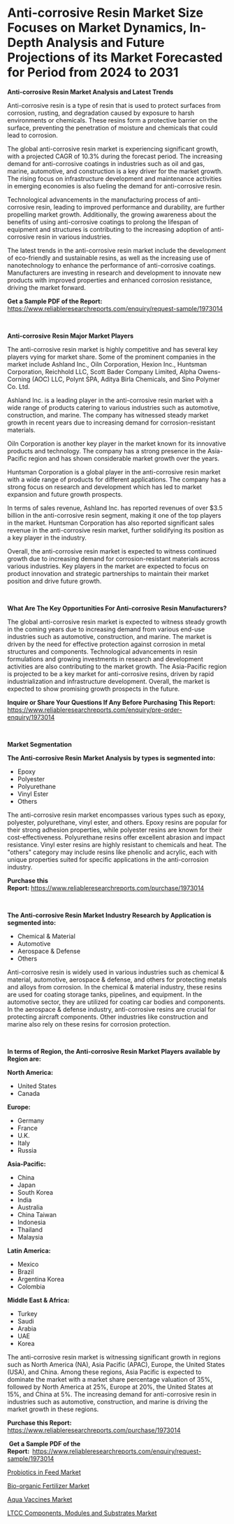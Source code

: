 <p><h1>Anti-corrosive Resin Market Size Focuses on Market Dynamics, In-Depth Analysis and Future Projections of its Market Forecasted for Period from 2024 to 2031</h1></p><p><strong>Anti-corrosive Resin Market Analysis and Latest Trends</strong></p>
<p><p>Anti-corrosive resin is a type of resin that is used to protect surfaces from corrosion, rusting, and degradation caused by exposure to harsh environments or chemicals. These resins form a protective barrier on the surface, preventing the penetration of moisture and chemicals that could lead to corrosion.</p><p>The global anti-corrosive resin market is experiencing significant growth, with a projected CAGR of 10.3% during the forecast period. The increasing demand for anti-corrosive coatings in industries such as oil and gas, marine, automotive, and construction is a key driver for the market growth. The rising focus on infrastructure development and maintenance activities in emerging economies is also fueling the demand for anti-corrosive resin.</p><p>Technological advancements in the manufacturing process of anti-corrosive resin, leading to improved performance and durability, are further propelling market growth. Additionally, the growing awareness about the benefits of using anti-corrosive coatings to prolong the lifespan of equipment and structures is contributing to the increasing adoption of anti-corrosive resin in various industries.</p><p>The latest trends in the anti-corrosive resin market include the development of eco-friendly and sustainable resins, as well as the increasing use of nanotechnology to enhance the performance of anti-corrosive coatings. Manufacturers are investing in research and development to innovate new products with improved properties and enhanced corrosion resistance, driving the market forward.</p></p>
<p><strong>Get a Sample PDF of the Report:&nbsp;</strong> <a href="https://www.reliableresearchreports.com/enquiry/request-sample/1973014">https://www.reliableresearchreports.com/enquiry/request-sample/1973014</a></p>
<p>&nbsp;</p>
<p><strong>Anti-corrosive Resin Major Market Players</strong></p>
<p><p>The anti-corrosive resin market is highly competitive and has several key players vying for market share. Some of the prominent companies in the market include Ashland Inc., Oiln Corporation, Hexion Inc., Huntsman Corporation, Reichhold LLC, Scott Bader Company Limited, Alpha Owens-Corning (AOC) LLC, Polynt SPA, Aditya Birla Chemicals, and Sino Polymer Co. Ltd.</p><p>Ashland Inc. is a leading player in the anti-corrosive resin market with a wide range of products catering to various industries such as automotive, construction, and marine. The company has witnessed steady market growth in recent years due to increasing demand for corrosion-resistant materials.</p><p>Oiln Corporation is another key player in the market known for its innovative products and technology. The company has a strong presence in the Asia-Pacific region and has shown considerable market growth over the years.</p><p>Huntsman Corporation is a global player in the anti-corrosive resin market with a wide range of products for different applications. The company has a strong focus on research and development which has led to market expansion and future growth prospects.</p><p>In terms of sales revenue, Ashland Inc. has reported revenues of over $3.5 billion in the anti-corrosive resin segment, making it one of the top players in the market. Huntsman Corporation has also reported significant sales revenue in the anti-corrosive resin market, further solidifying its position as a key player in the industry.</p><p>Overall, the anti-corrosive resin market is expected to witness continued growth due to increasing demand for corrosion-resistant materials across various industries. Key players in the market are expected to focus on product innovation and strategic partnerships to maintain their market position and drive future growth.</p></p>
<p>&nbsp;</p>
<p><strong>What Are The Key Opportunities For Anti-corrosive Resin Manufacturers?</strong></p>
<p><p>The global anti-corrosive resin market is expected to witness steady growth in the coming years due to increasing demand from various end-use industries such as automotive, construction, and marine. The market is driven by the need for effective protection against corrosion in metal structures and components. Technological advancements in resin formulations and growing investments in research and development activities are also contributing to the market growth. The Asia-Pacific region is projected to be a key market for anti-corrosive resins, driven by rapid industrialization and infrastructure development. Overall, the market is expected to show promising growth prospects in the future.</p></p>
<p><strong>Inquire or Share Your Questions If Any Before Purchasing This Report:</strong> <a href="https://www.reliableresearchreports.com/enquiry/pre-order-enquiry/1973014">https://www.reliableresearchreports.com/enquiry/pre-order-enquiry/1973014</a></p>
<p>&nbsp;</p>
<p><strong>Market Segmentation</strong></p>
<p><strong>The Anti-corrosive Resin Market Analysis by types is segmented into:</strong></p>
<p><ul><li>Epoxy</li><li>Polyester</li><li>Polyurethane</li><li>Vinyl Ester</li><li>Others</li></ul></p>
<p><p>The anti-corrosive resin market encompasses various types such as epoxy, polyester, polyurethane, vinyl ester, and others. Epoxy resins are popular for their strong adhesion properties, while polyester resins are known for their cost-effectiveness. Polyurethane resins offer excellent abrasion and impact resistance. Vinyl ester resins are highly resistant to chemicals and heat. The "others" category may include resins like phenolic and acrylic, each with unique properties suited for specific applications in the anti-corrosion industry.</p></p>
<p><strong>Purchase this Report:&nbsp;</strong><a href="https://www.reliableresearchreports.com/purchase/1973014">https://www.reliableresearchreports.com/purchase/1973014</a></p>
<p>&nbsp;</p>
<p><strong>The Anti-corrosive Resin Market Industry Research by Application is segmented into:</strong></p>
<p><ul><li>Chemical & Material</li><li>Automotive</li><li>Aerospace & Defense</li><li>Others</li></ul></p>
<p><p>Anti-corrosive resin is widely used in various industries such as chemical & material, automotive, aerospace & defense, and others for protecting metals and alloys from corrosion. In the chemical & material industry, these resins are used for coating storage tanks, pipelines, and equipment. In the automotive sector, they are utilized for coating car bodies and components. In the aerospace & defense industry, anti-corrosive resins are crucial for protecting aircraft components. Other industries like construction and marine also rely on these resins for corrosion protection.</p></p>
<p>&nbsp;</p>
<p><strong>In terms of Region, the Anti-corrosive Resin Market Players available by Region are:</strong></p>
<p>
    <p> <strong> North America: </strong>
        <ul>
            <li>United States</li>
            <li>Canada</li>
        </ul>
        </p> 
    <p> <strong> Europe: </strong>
        <ul>
            <li>Germany</li>
            <li>France</li>
            <li>U.K.</li>
            <li>Italy</li>
            <li>Russia</li>
        </ul>
        </p> 
    <p> <strong> Asia-Pacific: </strong>
        <ul>
            <li>China</li>
            <li>Japan</li>
            <li>South Korea</li>
            <li>India</li>
            <li>Australia</li>
            <li>China Taiwan</li>
            <li>Indonesia</li>
            <li>Thailand</li>
            <li>Malaysia</li>
        </ul>
        </p> 
    <p> <strong> Latin America: </strong>
        <ul>
            <li>Mexico</li>
            <li>Brazil</li>
            <li>Argentina Korea</li>
            <li>Colombia</li>
        </ul>
        </p> 
    <p> <strong> Middle East & Africa: </strong>
        <ul>
            <li>Turkey</li>
            <li>Saudi</li>
            <li>Arabia</li>
            <li>UAE</li>
            <li>Korea</li>
        </ul>
    </p>
    </p>
<p><p>The anti-corrosive resin market is witnessing significant growth in regions such as North America (NA), Asia Pacific (APAC), Europe, the United States (USA), and China. Among these regions, Asia Pacific is expected to dominate the market with a market share percentage valuation of 35%, followed by North America at 25%, Europe at 20%, the United States at 15%, and China at 5%. The increasing demand for anti-corrosive resin in industries such as automotive, construction, and marine is driving the market growth in these regions.</p></p>
<p><strong>Purchase this Report: </strong><a href="https://www.reliableresearchreports.com/purchase/1973014">https://www.reliableresearchreports.com/purchase/1973014</a></p>
<p>&nbsp;<strong>Get a Sample PDF of the Report:&nbsp;&nbsp;</strong><a href="https://www.reliableresearchreports.com/enquiry/request-sample/1973014">https://www.reliableresearchreports.com/enquiry/request-sample/1973014</a></p>
<p><strong></strong></p>
<p><p><a href="https://github.com/mbisetmhermsr/Market-Research-Report-List-1/blob/main/probiotics-in-feed-market.md">Probiotics in Feed Market</a></p><p><a href="https://github.com/zjyglelu/Market-Research-Report-List-1/blob/main/bio-organic-fertilizer-market.md">Bio-organic Fertilizer Market</a></p><p><a href="https://issuu.com/reportprime-2/docs/aqua-vaccines-market-size-2030.pptx">Aqua Vaccines Market</a></p><p><a href="https://issuu.com/reportprime-2/docs/ltcc-components-modules-and-substrates-market-size">LTCC Components, Modules and Substrates Market</a></p></p>
